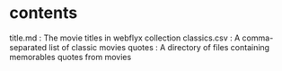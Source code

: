 # contents

title.md : The movie titles in webflyx collection
classics.csv : A comma-separated list of classic movies
quotes : A directory of files containing memorables quotes from movies
